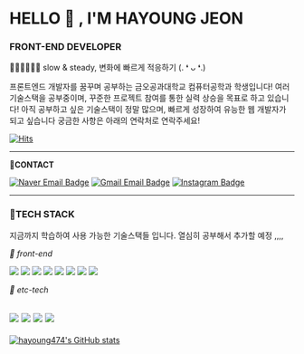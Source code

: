 # HELLO 🤍 , I'M HAYOUNG JEON 
### FRONT-END DEVELOPER  
🏃‍♀️🏃‍♀️🏃‍♀️ slow & steady, 변화에 빠르게 적응하기 (. ❛ ᴗ ❛.)

프론트엔드 개발자를 꿈꾸며 공부하는 금오공과대학교 컴퓨터공학과 학생입니다!
여러 기술스택을 공부중이며, 꾸준한 프로젝트 참여를 통한 실력 상승을 목표로 하고 있습니다!
아직 공부하고 싶은 기술스택이 정말 많으며, 빠르게 성장하여 유능한 웹 개발자가 되고 싶습니다 
궁금한 사항은 아래의 연락처로 연락주세요!

[![Hits](https://hits.seeyoufarm.com/api/count/incr/badge.svg?url=https%3A%2F%2Fgithub.com%2Fhayoung474%2Fhayoung474%2F&count_bg=%23FFEE8F&title_bg=%23FFD03B&icon=github.svg&icon_color=%23FFFFFF&title=hits&edge_flat=true)](https://hits.seeyoufarm.com)

-----------------------------------------------
**📌CONTACT**
<div align=left>
    
[![Naver Email Badge](https://img.shields.io/badge/jhy901@naver.com-03C75A?style=flat-square&logo=Naver&logoColor=white)](mailto:jhy901@naver.com)  [![Gmail Email Badge](https://img.shields.io/badge/hayoung474@gmail.com-EA4335?style=flat-square&logo=Gmail&logoColor=white)](mailto:hayoung474@gmail.com)  [![Instagram Badge](https://img.shields.io/badge/hayoungzzzzz-E4405F?style=flat-square&logo=Instagram&logoColor=white&link=https://www.instagram.com/hayoungzzzzz)](https://www.instagram.com/hayoungzzzzz) 
</div>

-----------------------------------------------
### 🥰TECH STACK

지금까지 학습하여 사용 가능한 기술스택들 입니다.
열심히 공부해서 추가할 예정 ,,,, 

*👀 front-end*

<img src="https://img.shields.io/badge/HTML5-E34F26?style=flat-square&logo=HTML5&logoColor=white"/><a/>
<img src="https://img.shields.io/badge/CSS3-1572B6?style=flat-square&logo=CSS3&logoColor=white"/><a/>
<img src="https://img.shields.io/badge/Vue.js-4FC08D?style=flat-square&logo=Vue.js&logoColor=white"/><a/>
<img src="https://img.shields.io/badge/Vuetify-1867C0?style=flat-square&logo=Vuetify&logoColor=white"/><a/>
<img src="https://img.shields.io/badge/JavaScript-FFD03B?style=flat-square&logo=JavaScript&logoColor=white"/><a/>
<img src="https://img.shields.io/badge/ReactJS-61DAFB?style=flat-square&logo=React&logoColor=white"/><a/>
<img src="https://img.shields.io/badge/Sass-CC6699?style=flat-square&logo=Sass&logoColor=white"/><a/>
<img src="https://img.shields.io/badge/styled-components-DB7093?style=flat-square&logo=styled-components&logoColor=white"/><a/>

*👀 etc-tech*

<img src="https://img.shields.io/badge/Python-3776AB?style=flat-square&logo=Python&logoColor=white"/><a/>
<img src="https://img.shields.io/badge/Git-F05032?style=flat-square&logo=Git&logoColor=white"/><a/>
<img src="https://img.shields.io/badge/Firebase-FFCA28?style=flat-square&logo=Firebase&logoColor=white"/><a/>
<img src="https://img.shields.io/badge/Java-FF9E0F?style=flat-square&logo=Java&logoColor=white"/><a/>
----------------------------------------------
[![hayoung474's GitHub stats](https://github-readme-stats.vercel.app/api?username=hayoung474)](https://github.com/anuraghazra/github-readme-stats)
